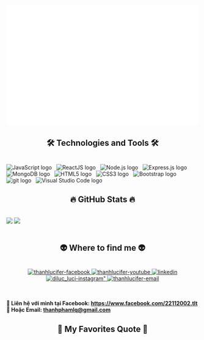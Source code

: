 <a href="#" target="_blank">
  <img src="thanhlucifer.svg" width="1200" alt="" />
</a>

<h2 align="center">🛠 Technologies and Tools 🛠</h2>
<br>
<!-- https://simpleicons.org/ -->
<span><img src="https://img.shields.io/badge/JavaScript-282C34?logo=javascript&logoColor=F7DF1E" alt="JavaScript logo" title="JavaScript" height="25" /></span>
&nbsp;
<span><img src="https://img.shields.io/badge/ReactJS-282C34?logo=react&logoColor=61DAFB" alt="ReactJS logo" title="ReactJS" height="25" /></span>
&nbsp;
<span><img src="https://img.shields.io/badge/Node.js-282C34?logo=node.js&logoColor=00F200" alt="Node.js logo" title="Node.js" height="25" /></span>
&nbsp;
<span><img src="https://img.shields.io/badge/Express-282C34?logo=express&logoColor=FFFFFF" alt="Express.js logo" title="Express.js" height="25" /></span>
&nbsp;
<span><img src="https://img.shields.io/badge/MongoDB-282C34?logo=mongodb&logoColor=47A248" alt="MongoDB logo" title="MongoDB" height="25" /></span>
&nbsp;
<span><img src="https://img.shields.io/badge/HTML5-282C34?logo=html5&logoColor=E34F26" alt="HTML5 logo" title="HTML5" height="25" /></span>
&nbsp;
<span><img src="https://img.shields.io/badge/CSS3-282C34?logo=css3&logoColor=1572B6" alt="CSS3 logo" title="CSS3" height="25" /></span>
&nbsp;
<span><img src="https://img.shields.io/badge/Bootstrap-282C34?logo=bootstrap&logoColor=7952B3" alt="Bootstrap logo" title="Bootstrap" height="25" /></span>
&nbsp;
<span><img src="https://img.shields.io/badge/git-282C34?logo=git&logoColor=F05032" alt="git logo" title="git" height="25" /></span>
&nbsp;
<span><img src="https://img.shields.io/badge/VS%20Code-282C34?logo=visual-studio-code&logoColor=007ACC" alt="Visual Studio Code logo" title="Visual Studio Code" height="25" /></span>
&nbsp;
<br>
<h2 align="center">🔥 GitHub Stats 🔥</h2>
<!-- https://github.com/anuraghazra/github-readme-stats -->
<br>
<div align=left>
  <source
  srcset="https://github-readme-stats.vercel.app/api/top-langs/?username=thanhlucifer&layout=compact"
  media="(prefers-color-scheme: dark)"
/>
<source
  srcset="https://github-readme-stats.vercel.app/api?username=thanhlucifer&show_icons=true&theme=dracula"
  media="(prefers-color-scheme: dark)"
/>
<source
  srcset="https://github-readme-stats.vercel.app/api?username=thanhlucifer&show_icons=true"
  media="(prefers-color-scheme: light), (prefers-color-scheme: no-preference)"
/>
<img src="https://github-readme-stats.vercel.app/api?username=thanhlucifer&show_icons=true" />
</picture>
  <picture>
<img src="https://streak-stats.demolab.com/?user=thanhlucifer&theme=darcula" />
</picture>
  
</div>

<br>
<h2 align="center">👽 Where to find me 👽</h2>
<br>
<div align="center">
  <a href="https://www.facebook.com/22112002.tlt" target="blank">
    <img src="https://img.icons8.com/bubbles/100/000000/facebook-new.png" alt="thanhlucifer-facebook" />
  </a>
  <a href="https://www.youtube.com/channel/UCvVqmZhAtdZ2B4siET2rbBQ" target="blank">
    <img src="https://img.icons8.com/bubbles/100/000000/youtube-squared.png" alt="thanhlucifer-youtube" />
  </a>
  <a href="https://www.linkedin.com/in/pham-thanh-80135a204/" target="blank">
    <img src="https://img.icons8.com/bubbles/100/000000/linkedin.png" alt="linkedin" />
  </a>
  <a href="https://www.instagram.com/diluc_luci/" target="blank">
    <img src="https://img.icons8.com/bubbles/100/000000/instagram.png" alt=diluc_luci-instagram" />
  </a>
  <a href="mailto:thanhphamlq@gmail.com" target="top">
    <img src="https://img.icons8.com/bubbles/100/000000/apple-mail.png" alt="thanhlucifer-email" />
  </a>
</div>

<br>
<p>
  <br>
  <strong>🔗 Liên hệ với mình tại Facebook: <a href="https://www.facebook.com/22112002.tlt" target="_blank">https://www.facebook.com/22112002.tlt</a></strong>
  <br>
  <strong>📧 Hoặc Email: <a href="mailto:thanhphamlq@gmail.com" target="_top">thanhphamlq@gmail.com</a></strong>
<br>
  <h2 align="center">📑 My Favorites Quote 📑</h2>
  <a href="#" target="_blank">
  <img src="SASS Luci.svg" width="1200" alt="" />
</a>


